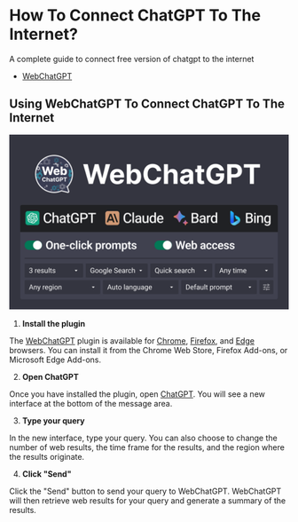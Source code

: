 # How To Connect ChatGPT To The Internet?

A complete guide to connect free version of chatgpt to the internet

- [WebChatGPT](#using-webchatgpt-to-connect-chatgpt-to-the-internet)



## Using WebChatGPT To Connect ChatGPT To The Internet

[![WebChatGPT To Connect ChatGPT To The Internet](webchatgpt.png)](#using-webchatgpt-to-connect-chatgpt-to-the-internet)


1. **Install the plugin**

The [WebChatGPT](https://tools.zmo.ai/webchatgpt) plugin is available for [Chrome](https://chrome.google.com/webstore/detail/webchatgpt-chatgpt-with-i/lpfemeioodjbpieminkklglpmhlngfcn), [Firefox](https://addons.mozilla.org/en-US/firefox/addon/web-chatgpt/), and [Edge](https://microsoftedge.microsoft.com/addons/detail/webchatgpt-chatgpt-with-/flahobhjikkpnpohomeckhdjjkkkkmoc) browsers. You can install it from the Chrome Web Store, Firefox Add-ons, or Microsoft Edge Add-ons.

2. **Open ChatGPT**

Once you have installed the plugin, open [ChatGPT](https://chat.openai.com). You will see a new interface at the bottom of the message area.

3. **Type your query**

In the new interface, type your query. You can also choose to change the number of web results, the time frame for the results, and the region where the results originate.

4. **Click "Send"**

Click the "Send" button to send your query to WebChatGPT. WebChatGPT will then retrieve web results for your query and generate a summary of the results.

